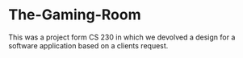 # The-Gaming-Room
This was a project form CS 230 in which we devolved a design for a software application based on a clients request.
